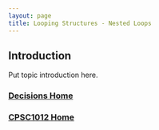 ```yaml
---
layout: page
title: Looping Structures - Nested Loops
---
```


## Introduction
Put topic introduction here.

### [Decisions Home](04-looping.md)
### [CPSC1012 Home](../)